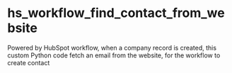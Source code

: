 # hs_workflow_find_contact_from_website
Powered by HubSpot workflow, when a company record is created, this custom Python code fetch an email from the website, for the workflow to create contact
